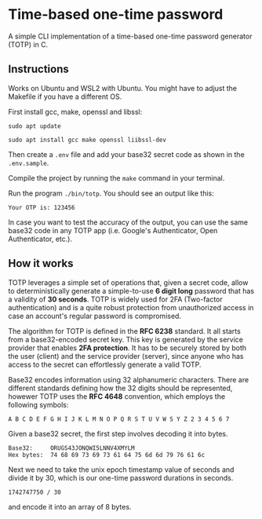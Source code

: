 # Time-based one-time password
A simple CLI implementation of a time-based one-time password generator (TOTP) in C.

## Instructions

Works on Ubuntu and WSL2 with Ubuntu. You might have to adjust the Makefile if you have a different OS.

First install gcc, make, openssl and libssl:

`sudo apt update`

`sudo apt install gcc make openssl liibssl-dev`

Then create a `.env` file and add your base32 secret code as shown in the `.env.sample`.

Compile the project by running the `make` command in your terminal.

Run the program `./bin/totp`.
You should see an output like this:

```
Your OTP is: 123456
```

In case you want to test the accuracy of the output, you can use the same base32 code in any TOTP app (i.e. Google's Authenticator, Open Authenticator, etc.).

## How it works

TOTP leverages a simple set of operations that, given a secret code, allow to deterministically generate a simple-to-use **6 digit long** password that has a validity of **30 seconds**. TOTP is widely used for 2FA (Two-factor authentication) and is a quite robust protection from unauthorized access in case an account's regular password is compromised.

The algorithm for TOTP is defined in the **RFC 6238** standard. It all starts from a base32-encoded secret key. This key is generated by the service provider that enables **2FA protection**. It has to be securely stored by both the user (client) and the service provider (server), since anyone who has access to the secret can effortlessly generate a valid TOTP.

Base32 encodes information using 32 alphanumeric characters. There are different standards defining how the 32 digits should be represented, howewer TOTP uses the **RFC 4648** convention, which employs the following symbols:
```
A B C D E F G H I J K L M N O P Q R S T U V W S Y Z 2 3 4 5 6 7
```
Given a base32 secret, the first step involves decoding it into bytes.

```
Base32:     ORUGS43JONQWI5LNNV4XMYLM
Hex bytes:  74 68 69 73 69 73 61 64 75 6d 6d 79 76 61 6c
```
Next we need to take the unix epoch timestamp value of seconds and divide it by 30, which is our one-time password durations in seconds. 

```
1742747750 / 30
```
and encode it into an array of 8 bytes.